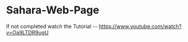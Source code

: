 # Sahara-Web-Page


If not completed watch the Tutorial -- https://www.youtube.com/watch?v=Oa9LTDR9ugU
